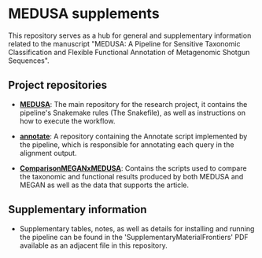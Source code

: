 # MEDUSA supplements

This repository serves as a hub for general and supplementary information related to the manuscript
"MEDUSA: A Pipeline for Sensitive Taxonomic Classification and Flexible Functional Annotation of Metagenomic Shotgun Sequences".

## Project repositories

- [**MEDUSA**](https://github.com/dalmolingroup/MEDUSA):
  The main repository for the research project,
  it contains the pipeline's Snakemake rules (The Snakefile),
  as well as instructions on how to execute the workflow.

- [**annotate**](https://github.com/dalmolingroup/annotate):
  A repository containing the Annotate script implemented by the pipeline,
  which is responsible for annotating each query in the alignment output.

- [**ComparisonMEGANxMEDUSA**](https://github.com/dalmolingroup/ComparisonMEGANxMEDUSA):
  Contains the scripts used to compare the taxonomic and functional results produced by both MEDUSA and MEGAN as well as the data that supports the article.

## Supplementary information

- Supplementary tables, notes, as well as details for installing and running the pipeline
  can be found in the 'SupplementaryMaterialFrontiers' PDF available as an adjacent file in this repository.
